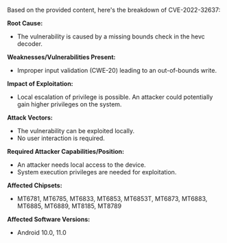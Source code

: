 Based on the provided content, here's the breakdown of CVE-2022-32637:

**Root Cause:**
- The vulnerability is caused by a missing bounds check in the hevc decoder.

**Weaknesses/Vulnerabilities Present:**
- Improper input validation (CWE-20) leading to an out-of-bounds write.

**Impact of Exploitation:**
- Local escalation of privilege is possible. An attacker could potentially gain higher privileges on the system.

**Attack Vectors:**
- The vulnerability can be exploited locally.
- No user interaction is required.

**Required Attacker Capabilities/Position:**
- An attacker needs local access to the device.
- System execution privileges are needed for exploitation.

**Affected Chipsets:**
- MT6781, MT6785, MT6833, MT6853, MT6853T, MT6873, MT6883, MT6885, MT6889, MT8185, MT8789

**Affected Software Versions:**
- Android 10.0, 11.0